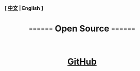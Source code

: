 

### [ [中文](/OpenSource) | English ]

# <center>------ Open Source ------</center>

&emsp;

# <center>[GitHub](https://github.com/Minecraft-AMS/Carpet-AMS-Addition)</center>
